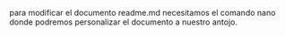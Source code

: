 para modificar el documento readme.md necesitamos el comando nano donde
podremos personalizar el documento a nuestro antojo.
